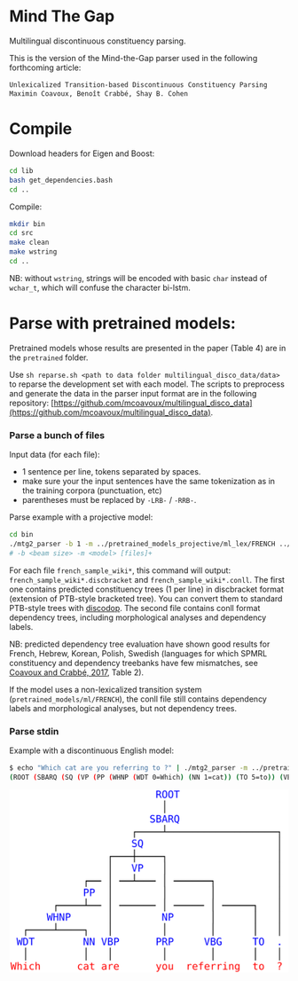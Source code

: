 
# Mind The Gap

Multilingual discontinuous constituency parsing.

This is the version of the Mind-the-Gap parser used in the following forthcoming article:

    Unlexicalized Transition-based Discontinuous Constituency Parsing
    Maximin Coavoux, Benoît Crabbé, Shay B. Cohen

# Compile

Download headers for Eigen and Boost:

```bash
cd lib
bash get_dependencies.bash
cd ..
```

Compile:

```bash
mkdir bin
cd src
make clean
make wstring
cd ..
```

NB: without `wstring`, strings will be encoded with basic `char` instead
of `wchar_t`, which will confuse the character bi-lstm.


# Parse with pretrained models:

Pretrained models whose results are presented in the paper (Table 4) are in the `pretrained` folder.

Use `sh reparse.sh <path to data folder multilingual_disco_data/data>` to reparse the development set with each model.
The scripts to preprocess and generate the data in the parser input format are in the following repository: 
[https://github.com/mcoavoux/multilingual_disco_data](https://github.com/mcoavoux/multilingual_disco_data).



### Parse a bunch of files

Input data (for each file):

- 1 sentence per line, tokens separated by spaces.
- make sure your the input sentences have the same tokenization as in the training corpora (punctuation, etc)
- parentheses must be replaced by `-LRB-` / `-RRB-`.


Parse example with a projective model:

```bash
cd bin
./mtg2_parser -b 1 -m ../pretrained_models_projective/ml_lex/FRENCH ../data/french/french_sample_wiki*
# -b <beam size> -m <model> [files]+
```

For each file `french_sample_wiki*`, this command will output:
`french_sample_wiki*.discbracket` and `french_sample_wiki*.conll`.
The first one contains predicted constituency trees (1 per line) in discbracket
format (extension of PTB-style bracketed tree).
You can convert them to standard PTB-style trees with [discodop](https://github.com/andreasvc/disco-dop/).
The second file contains conll format dependency trees, including
morphological analyses and dependency labels.

NB: predicted dependency tree evaluation have shown good results 
for French, Hebrew, Korean, Polish, Swedish (languages for which
SPMRL constituency and dependency treebanks have few mismatches, see
[Coavoux and Crabbé, 2017](https://hal.archives-ouvertes.fr/hal-01522313/document), Table 2).

If the model uses a non-lexicalized transition system (`pretrained_models/ml/FRENCH`),
the conll file still contains dependency labels and morphological
analyses, but not dependency trees.

### Parse stdin

Example with a discontinuous English model:

```bash
$ echo "Which cat are you referring to ?" | ./mtg2_parser -m ../pretrained/ml_gap_unlex_eager_oracle/dptb/ -b 1
(ROOT (SBARQ (SQ (VP (PP (WHNP (WDT 0=Which) (NN 1=cat)) (TO 5=to)) (VBG 4=referring)) (VBP 2=are) (NP (PRP 3=you))) (. 6=?)))
```

![](./english.png)






